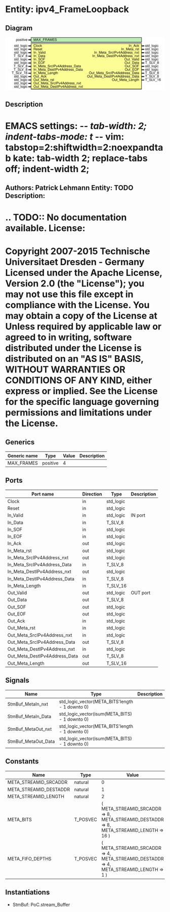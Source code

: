# Entity: ipv4_FrameLoopback
## Diagram
![Diagram](ipv4_FrameLoopback.svg "Diagram")
## Description
EMACS settings: -*-  tab-width: 2; indent-tabs-mode: t -*-
vim: tabstop=2:shiftwidth=2:noexpandtab
kate: tab-width 2; replace-tabs off; indent-width 2;
=============================================================================
Authors:				 	Patrick Lehmann
Entity:				 	TODO
Description:
-------------------------------------
.. TODO:: No documentation available.
License:
=============================================================================
Copyright 2007-2015 Technische Universitaet Dresden - Germany
Licensed under the Apache License, Version 2.0 (the "License");
you may not use this file except in compliance with the License.
You may obtain a copy of the License at
Unless required by applicable law or agreed to in writing, software
distributed under the License is distributed on an "AS IS" BASIS,
WITHOUT WARRANTIES OR CONDITIONS OF ANY KIND, either express or implied.
See the License for the specific language governing permissions and
limitations under the License.
=============================================================================
## Generics
| Generic name | Type     | Value | Description |
| ------------ | -------- | ----- | ----------- |
| MAX_FRAMES   | positive | 4     |             |
## Ports
| Port name                     | Direction | Type      | Description |
| ----------------------------- | --------- | --------- | ----------- |
| Clock                         | in        | std_logic |             |
| Reset                         | in        | std_logic |             |
| In_Valid                      | in        | std_logic | IN port     |
| In_Data                       | in        | T_SLV_8   |             |
| In_SOF                        | in        | std_logic |             |
| In_EOF                        | in        | std_logic |             |
| In_Ack                        | out       | std_logic |             |
| In_Meta_rst                   | out       | std_logic |             |
| In_Meta_SrcIPv4Address_nxt    | out       | std_logic |             |
| In_Meta_SrcIPv4Address_Data   | in        | T_SLV_8   |             |
| In_Meta_DestIPv4Address_nxt   | out       | std_logic |             |
| In_Meta_DestIPv4Address_Data  | in        | T_SLV_8   |             |
| In_Meta_Length                | in        | T_SLV_16  |             |
| Out_Valid                     | out       | std_logic | OUT port    |
| Out_Data                      | out       | T_SLV_8   |             |
| Out_SOF                       | out       | std_logic |             |
| Out_EOF                       | out       | std_logic |             |
| Out_Ack                       | in        | std_logic |             |
| Out_Meta_rst                  | in        | std_logic |             |
| Out_Meta_SrcIPv4Address_nxt   | in        | std_logic |             |
| Out_Meta_SrcIPv4Address_Data  | out       | T_SLV_8   |             |
| Out_Meta_DestIPv4Address_nxt  | in        | std_logic |             |
| Out_Meta_DestIPv4Address_Data | out       | T_SLV_8   |             |
| Out_Meta_Length               | out       | T_SLV_16  |             |
## Signals
| Name                | Type                                            | Description |
| ------------------- | ----------------------------------------------- | ----------- |
| StmBuf_MetaIn_nxt   | std_logic_vector(META_BITS'length - 1 downto 0) |             |
| StmBuf_MetaIn_Data  | std_logic_vector(isum(META_BITS) - 1 downto 0)  |             |
| StmBuf_MetaOut_nxt  | std_logic_vector(META_BITS'length - 1 downto 0) |             |
| StmBuf_MetaOut_Data | std_logic_vector(isum(META_BITS) - 1 downto 0)  |             |
## Constants
| Name                   | Type     | Value                                                                                                | Description |
| ---------------------- | -------- | ---------------------------------------------------------------------------------------------------- | ----------- |
| META_STREAMID_SRCADDR  | natural  |  0                                                                                                   |             |
| META_STREAMID_DESTADDR | natural  |  1                                                                                                   |             |
| META_STREAMID_LENGTH   | natural  |  2                                                                                                   |             |
| META_BITS              | T_POSVEC |  ( 		META_STREAMID_SRCADDR			=> 8, 		META_STREAMID_DESTADDR		=> 8, 		META_STREAMID_LENGTH			=> 16 	) |             |
| META_FIFO_DEPTHS       | T_POSVEC |  ( 		META_STREAMID_SRCADDR			=> 4, 		META_STREAMID_DESTADDR		=> 4, 		META_STREAMID_LENGTH			=> 1 	)  |             |
## Instantiations
- StmBuf: PoC.stream_Buffer
